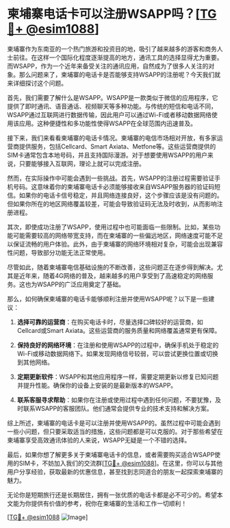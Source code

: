 # 柬埔寨电话卡可以注册WSAPP吗？[[TG💪+ @esim1088](https://t.me/s/esim1088)]

柬埔寨作为东南亚的一个热门旅游和投资目的地，吸引了越来越多的游客和商务人士前往。在这样一个国际化程度逐渐提高的地方，通讯工具的选择显得尤为重要。而WSAPP，作为一个近年来备受关注的通讯应用，自然成为了很多人关注的对象。那么问题来了，柬埔寨的电话卡是否能够支持WSAPP的注册呢？今天我们就来详细探讨这个问题。

首先，我们需要了解什么是WSAPP。WSAPP是一款类似于微信的应用程序，它提供了即时通讯、语音通话、视频聊天等多种功能。与传统的短信和电话不同，WSAPP通过互联网进行数据传输，因此用户可以通过Wi-Fi或者移动数据网络使用该应用。这种便捷性和多功能性使得WSAPP在全球范围内迅速普及。

接下来，我们来看看柬埔寨的电话卡情况。柬埔寨的电信市场相对开放，有多家运营商提供服务，包括Cellcard、Smart Axiata、Metfone等。这些运营商提供的SIM卡通常包含本地号码，并且支持国际漫游。对于想要使用WSAPP的用户来说，只要能够接入互联网，理论上就可以完成注册。

然而，在实际操作中可能会遇到一些挑战。首先，WSAPP的注册过程需要验证手机号码。这意味着你的柬埔寨电话卡必须能够接收来自WSAPP服务器的验证码短信。如果你的电话卡信号稳定，并且网络连接良好，这个步骤应该是没有问题的。但如果你所在的地区网络覆盖较差，可能会导致验证码无法及时收到，从而影响注册进程。

其次，即使成功注册了WSAPP，使用过程中也可能面临一些限制。比如，某些功能可能需要较高的网络带宽支持，而在柬埔寨的一些偏远地区，网络速度可能不足以保证流畅的用户体验。此外，由于柬埔寨的网络环境相对复杂，可能会出现兼容性问题，导致部分功能无法正常使用。

尽管如此，随着柬埔寨电信基础设施的不断改善，这些问题正在逐步得到解决。尤其是近年来，随着4G网络的普及，越来越多的用户享受到了高速稳定的网络服务。这也为WSAPP的广泛应用奠定了基础。

那么，如何确保柬埔寨的电话卡能够顺利注册并使用WSAPP呢？以下是一些建议：

1. **选择可靠的运营商**：在购买电话卡时，尽量选择口碑较好的运营商，如Cellcard或Smart Axiata。这些运营商的服务质量和网络覆盖通常更有保障。

2. **保持良好的网络环境**：在注册和使用WSAPP的过程中，确保手机处于稳定的Wi-Fi或移动数据网络下。如果发现网络信号较弱，可以尝试更换位置或切换到其他网络。

3. **定期更新软件**：WSAPP和其他应用程序一样，需要定期更新以修复已知问题并提升性能。确保你的设备上安装的是最新版本的WSAPP。

4. **联系客服寻求帮助**：如果你在注册或使用过程中遇到任何问题，不要犹豫，及时联系WSAPP的客服团队。他们通常会提供专业的技术支持和解决方案。

综上所述，柬埔寨的电话卡是可以注册并使用WSAPP的。虽然过程中可能会遇到一些小问题，但只要采取适当的措施，这些问题都是可以克服的。对于那些希望在柬埔寨享受高效通讯体验的人来说，WSAPP无疑是一个不错的选择。

最后，如果你想了解更多关于柬埔寨电话卡的信息，或者需要购买适合WSAPP使用的SIM卡，不妨加入我们的交流群[[TG💪+ @esim1088](https://t.me/s/esim1088)]。在这里，你可以与其他用户分享经验，获取最新的优惠信息，甚至找到志同道合的朋友一起探索柬埔寨的魅力。

无论你是短期旅行还是长期居住，拥有一张优质的电话卡都是必不可少的。希望本文能为你提供有价值的参考，祝你在柬埔寨的生活和工作一切顺利！

[[TG💪+ @esim1088](https://t.me/s/esim1088) ![Image](https://i.postimg.cc/4NQfJmqS/Snipaste-2025-05-13-00-14-12.png)]